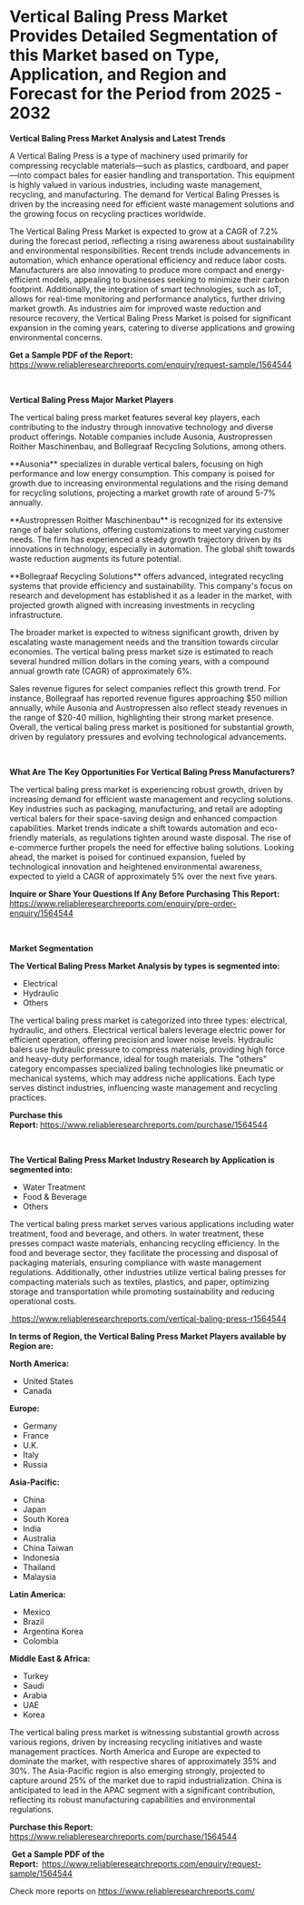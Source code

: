 <p><h1>Vertical Baling Press Market Provides Detailed Segmentation of this Market based on Type, Application, and Region and Forecast for the Period from 2025 - 2032</h1></p><p><strong>Vertical Baling Press Market Analysis and Latest Trends</strong></p>
<p><p>A Vertical Baling Press is a type of machinery used primarily for compressing recyclable materials—such as plastics, cardboard, and paper—into compact bales for easier handling and transportation. This equipment is highly valued in various industries, including waste management, recycling, and manufacturing. The demand for Vertical Baling Presses is driven by the increasing need for efficient waste management solutions and the growing focus on recycling practices worldwide.</p><p>The Vertical Baling Press Market is expected to grow at a CAGR of 7.2% during the forecast period, reflecting a rising awareness about sustainability and environmental responsibilities. Recent trends include advancements in automation, which enhance operational efficiency and reduce labor costs. Manufacturers are also innovating to produce more compact and energy-efficient models, appealing to businesses seeking to minimize their carbon footprint. Additionally, the integration of smart technologies, such as IoT, allows for real-time monitoring and performance analytics, further driving market growth. As industries aim for improved waste reduction and resource recovery, the Vertical Baling Press Market is poised for significant expansion in the coming years, catering to diverse applications and growing environmental concerns.</p></p>
<p><strong>Get a Sample PDF of the Report:&nbsp;</strong> <a href="https://www.reliableresearchreports.com/enquiry/request-sample/1564544?utm_campaign=2957&utm_medium=2&utm_source=Github&utm_content=ia&utm_term=08042025&utm_id=vertical-baling-press">https://www.reliableresearchreports.com/enquiry/request-sample/1564544</a></p>
<p>&nbsp;</p>
<p><strong>Vertical Baling Press Major Market Players</strong></p>
<p><p>The vertical baling press market features several key players, each contributing to the industry through innovative technology and diverse product offerings. Notable companies include Ausonia, Austropressen Roither Maschinenbau, and Bollegraaf Recycling Solutions, among others.</p><p>**Ausonia** specializes in durable vertical balers, focusing on high performance and low energy consumption. This company is poised for growth due to increasing environmental regulations and the rising demand for recycling solutions, projecting a market growth rate of around 5-7% annually.</p><p>**Austropressen Roither Maschinenbau** is recognized for its extensive range of baler solutions, offering customizations to meet varying customer needs. The firm has experienced a steady growth trajectory driven by its innovations in technology, especially in automation. The global shift towards waste reduction augments its future potential.</p><p>**Bollegraaf Recycling Solutions** offers advanced, integrated recycling systems that provide efficiency and sustainability. This company's focus on research and development has established it as a leader in the market, with projected growth aligned with increasing investments in recycling infrastructure.</p><p>The broader market is expected to witness significant growth, driven by escalating waste management needs and the transition towards circular economies. The vertical baling press market size is estimated to reach several hundred million dollars in the coming years, with a compound annual growth rate (CAGR) of approximately 6%.</p><p>Sales revenue figures for select companies reflect this growth trend. For instance, Bollegraaf has reported revenue figures approaching $50 million annually, while Ausonia and Austropressen also reflect steady revenues in the range of $20-40 million, highlighting their strong market presence. Overall, the vertical baling press market is positioned for substantial growth, driven by regulatory pressures and evolving technological advancements.</p></p>
<p>&nbsp;</p>
<p><strong>What Are The Key Opportunities For Vertical Baling Press Manufacturers?</strong></p>
<p><p>The vertical baling press market is experiencing robust growth, driven by increasing demand for efficient waste management and recycling solutions. Key industries such as packaging, manufacturing, and retail are adopting vertical balers for their space-saving design and enhanced compaction capabilities. Market trends indicate a shift towards automation and eco-friendly materials, as regulations tighten around waste disposal. The rise of e-commerce further propels the need for effective baling solutions. Looking ahead, the market is poised for continued expansion, fueled by technological innovation and heightened environmental awareness, expected to yield a CAGR of approximately 5% over the next five years.</p></p>
<p><strong>Inquire or Share Your Questions If Any Before Purchasing This Report:</strong> <a href="https://www.reliableresearchreports.com/enquiry/pre-order-enquiry/1564544?utm_campaign=2957&utm_medium=2&utm_source=Github&utm_content=ia&utm_term=08042025&utm_id=vertical-baling-press">https://www.reliableresearchreports.com/enquiry/pre-order-enquiry/1564544</a></p>
<p>&nbsp;</p>
<p><strong>Market Segmentation</strong></p>
<p><strong>The Vertical Baling Press Market Analysis by types is segmented into:</strong></p>
<p><ul><li>Electrical</li><li>Hydraulic</li><li>Others</li></ul></p>
<p><p>The vertical baling press market is categorized into three types: electrical, hydraulic, and others. Electrical vertical balers leverage electric power for efficient operation, offering precision and lower noise levels. Hydraulic balers use hydraulic pressure to compress materials, providing high force and heavy-duty performance, ideal for tough materials. The "others" category encompasses specialized baling technologies like pneumatic or mechanical systems, which may address niche applications. Each type serves distinct industries, influencing waste management and recycling practices.</p></p>
<p><strong>Purchase this Report:&nbsp;</strong><a href="https://www.reliableresearchreports.com/purchase/1564544?utm_campaign=2957&utm_medium=2&utm_source=Github&utm_content=ia&utm_term=08042025&utm_id=vertical-baling-press">https://www.reliableresearchreports.com/purchase/1564544</a></p>
<p>&nbsp;</p>
<p><strong>The Vertical Baling Press Market Industry Research by Application is segmented into:</strong></p>
<p><ul><li>Water Treatment</li><li>Food & Beverage</li><li>Others</li></ul></p>
<p><p>The vertical baling press market serves various applications including water treatment, food and beverage, and others. In water treatment, these presses compact waste materials, enhancing recycling efficiency. In the food and beverage sector, they facilitate the processing and disposal of packaging materials, ensuring compliance with waste management regulations. Additionally, other industries utilize vertical baling presses for compacting materials such as textiles, plastics, and paper, optimizing storage and transportation while promoting sustainability and reducing operational costs.</p></p>
<p><a href="https://www.reliableresearchreports.com/vertical-baling-press-r1564544?utm_campaign=2957&utm_medium=2&utm_source=Github&utm_content=ia&utm_term=08042025&utm_id=vertical-baling-press">&nbsp;https://www.reliableresearchreports.com/vertical-baling-press-r1564544</a></p>
<p><strong>In terms of Region, the Vertical Baling Press Market Players available by Region are:</strong></p>
<p>
    <p> <strong> North America: </strong>
        <ul>
            <li>United States</li>
            <li>Canada</li>
        </ul>
        </p> 
    <p> <strong> Europe: </strong>
        <ul>
            <li>Germany</li>
            <li>France</li>
            <li>U.K.</li>
            <li>Italy</li>
            <li>Russia</li>
        </ul>
        </p> 
    <p> <strong> Asia-Pacific: </strong>
        <ul>
            <li>China</li>
            <li>Japan</li>
            <li>South Korea</li>
            <li>India</li>
            <li>Australia</li>
            <li>China Taiwan</li>
            <li>Indonesia</li>
            <li>Thailand</li>
            <li>Malaysia</li>
        </ul>
        </p> 
    <p> <strong> Latin America: </strong>
        <ul>
            <li>Mexico</li>
            <li>Brazil</li>
            <li>Argentina Korea</li>
            <li>Colombia</li>
        </ul>
        </p> 
    <p> <strong> Middle East & Africa: </strong>
        <ul>
            <li>Turkey</li>
            <li>Saudi</li>
            <li>Arabia</li>
            <li>UAE</li>
            <li>Korea</li>
        </ul>
    </p>
    </p>
<p><p>The vertical baling press market is witnessing substantial growth across various regions, driven by increasing recycling initiatives and waste management practices. North America and Europe are expected to dominate the market, with respective shares of approximately 35% and 30%. The Asia-Pacific region is also emerging strongly, projected to capture around 25% of the market due to rapid industrialization. China is anticipated to lead in the APAC segment with a significant contribution, reflecting its robust manufacturing capabilities and environmental regulations.</p></p>
<p><strong>Purchase this Report: </strong><a href="https://www.reliableresearchreports.com/purchase/1564544?utm_campaign=2957&utm_medium=2&utm_source=Github&utm_content=ia&utm_term=08042025&utm_id=vertical-baling-press">https://www.reliableresearchreports.com/purchase/1564544</a></p>
<p>&nbsp;<strong>Get a Sample PDF of the Report:&nbsp;&nbsp;</strong><a href="https://www.reliableresearchreports.com/enquiry/request-sample/1564544?utm_campaign=2957&utm_medium=2&utm_source=Github&utm_content=ia&utm_term=08042025&utm_id=vertical-baling-press">https://www.reliableresearchreports.com/enquiry/request-sample/1564544</a></p>
<p><strong></strong></p>
<p>Check more reports on <a href="https://www.reliableresearchreports.com/?utm_campaign=2957&utm_medium=2&utm_source=Github&utm_content=ia&utm_term=08042025&utm_id=vertical-baling-press">https://www.reliableresearchreports.com/</a></p>